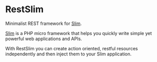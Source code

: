 RestSlim
========

Minimalist REST framework for [Slim](http://www.slimframework.com/).

[Slim](http://www.slimframework.com/) is a PHP micro framework that helps you quickly write simple yet powerful web applications and APIs.

With RestSlim you can create action oriented, restful resources independently and then inject them to your Slim application.
